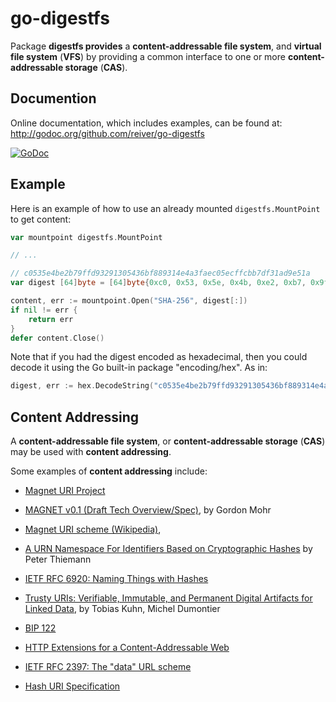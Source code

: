 # go-digestfs

Package **digestfs provides** a **content-addressable file system**, and **virtual file system** (**VFS**) 
by providing a common interface to one or more **content-addressable storage** (**CAS**).

## Documention

Online documentation, which includes examples, can be found at: http://godoc.org/github.com/reiver/go-digestfs

[![GoDoc](https://godoc.org/github.com/reiver/go-digestfs?status.svg)](https://godoc.org/github.com/reiver/go-digestfs)

## Example

Here is an example of how to use an already mounted `digestfs.MountPoint` to get content:
```go
var mountpoint digestfs.MountPoint

// ...

// c0535e4be2b79ffd93291305436bf889314e4a3faec05ecffcbb7df31ad9e51a
var digest [64]byte = [64]byte{0xc0, 0x53, 0x5e, 0x4b, 0xe2, 0xb7, 0x9f, 0xfd, 0x93, 0x29, 0x13, 0x05, 0x43, 0x6b, 0xf8, 0x89, 0x31, 0x4e, 0x4a, 0x3f, 0xae, 0xc0, 0x5e, 0xcf, 0xfc, 0xbb, 0x7d, 0xf3, 0x1a, 0xd9, 0xe5, 0x1a}

content, err := mountpoint.Open("SHA-256", digest[:])
if nil != err {
	return err
}
defer content.Close()
```

Note that if you had the digest encoded as hexadecimal, then you could decode it using the Go built-in package "encoding/hex".
As in:
```go
digest, err := hex.DecodeString("c0535e4be2b79ffd93291305436bf889314e4a3faec05ecffcbb7df31ad9e51a")
```

## Content Addressing

A **content-addressable file system**, or **content-addressable storage** (**CAS**) may be used with **content addressing**.

Some examples of **content addressing** include:

* [Magnet URI Project](http://magnet-uri.sourceforge.net/)

* [MAGNET v0.1 (Draft Tech Overview/Spec)](http://magnet-uri.sourceforge.net/magnet-draft-overview.txt),
  by Gordon Mohr

* [Magnet URI scheme (Wikipedia)](https://en.wikipedia.org/wiki/Magnet_URI_scheme),

* [A URN Namespace For Identifiers Based on Cryptographic Hashes](https://tools.ietf.org/html/draft-thiemann-hash-urn-01)
  by Peter Thiemann

* [IETF RFC 6920: Naming Things with Hashes](https://tools.ietf.org/search/rfc6920)

* [Trusty URIs: Verifiable, Immutable, and Permanent Digital Artifacts for Linked Data](https://arxiv.org/abs/1401.5775),
  by Tobias Kuhn, Michel Dumontier

* [BIP 122](https://github.com/bitcoin/bips/blob/master/bip-0122.mediawiki)

* [HTTP Extensions for a Content-Addressable Web](http://lists.w3.org/Archives/Public/www-talk/2001NovDec/0090.html)

* [IETF RFC 2397: The "data" URL scheme](https://tools.ietf.org/html/rfc2397)

* [Hash URI Specification](https://github.com/hash-uri/hash-uri)
